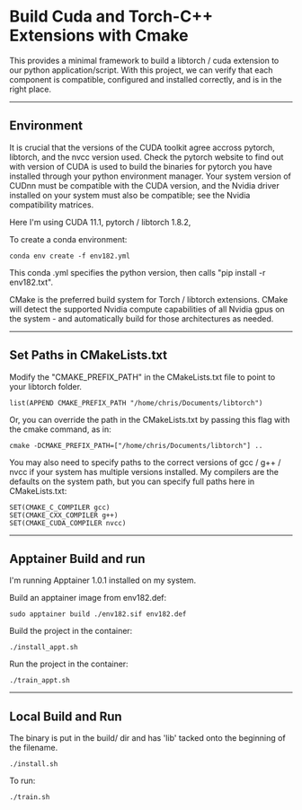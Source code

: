 # Build Cuda and Torch-C++ Extensions with Cmake

This provides a minimal framework to build a libtorch / cuda extension to our python application/script. With this project, we can verify that each component is compatible, configured and installed correctly, and is in the right place.

---


## Environment

It is crucial that the versions of the CUDA toolkit agree accross pytorch, libtorch, and the nvcc version used. Check the pytorch website to find out with version of CUDA is used to build the binaries for pytorch you have installed through your python environment manager. Your system version of CUDnn must be compatible with the CUDA version, and the Nvidia driver installed on your system must also be compatible; see the Nvidia compatibility matrices.

Here I'm using CUDA 11.1, pytorch / libtorch 1.8.2, 

To create a conda environment:

    conda env create -f env182.yml

This conda .yml specifies the python version, then calls "pip install -r env182.txt".

CMake is the preferred build system for Torch / libtorch extensions. CMake will detect the supported Nvidia compute capabilities of all Nvidia gpus on the system - and automatically build for those architectures as needed.  

---


## Set Paths in CMakeLists.txt
Modify the "CMAKE_PREFIX_PATH" in the CMakeLists.txt file to point to your libtorch folder.

    list(APPEND CMAKE_PREFIX_PATH "/home/chris/Documents/libtorch")

Or, you can override the path in the CMakeLists.txt by passing this flag with the cmake command, as in:

    cmake -DCMAKE_PREFIX_PATH=["/home/chris/Documents/libtorch"] ..

You may also need to specify paths to the correct versions of gcc / g++ / nvcc if your system has multiple versions installed. My compilers are the defaults on the system path, but you can specify full paths here in CMakeLists.txt:

    SET(CMAKE_C_COMPILER gcc)
    SET(CMAKE_CXX_COMPILER g++)
    SET(CMAKE_CUDA_COMPILER nvcc)

---


## Apptainer Build and run

I'm running Apptainer 1.0.1 installed on my system.

Build an apptainer image from env182.def:

    sudo apptainer build ./env182.sif env182.def

Build the project in the container:

    ./install_appt.sh

Run the project in the container: 

    ./train_appt.sh

---


## Local Build and Run
    
The binary is put in the build/ dir and has 'lib' tacked onto the beginning of the filename.

    ./install.sh

To run:

    ./train.sh







